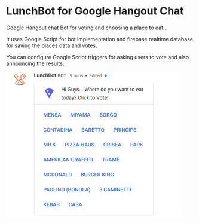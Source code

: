 # LunchBot for Google Hangout Chat
Google Hangout chat Bot for voting and choosing a place to eat...

It uses Google Script for bot implementation and firebase realtime database for saving the places data and votes.

You can configure Google Script triggers for asking users to vote and also announcing the results.



![LunchBot_screenshot](https://github.com/farminf/LunchBot/blob/master/lunchbot.png?raw=true)

